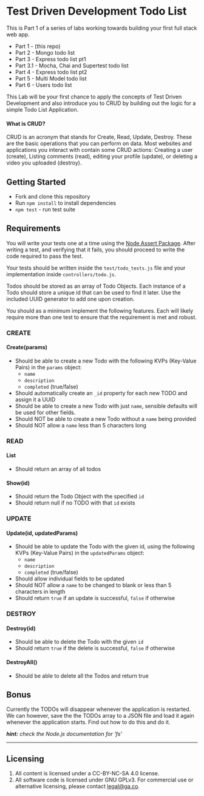 # Test Driven Development Todo List

This is Part 1 of a series of labs working towards building your first full stack web app.

- Part 1 - (this repo)
- Part 2 - Mongo todo list
- Part 3 - Express todo list pt1
- Part 3.1 - Mocha, Chai and Supertest todo list
- Part 4 - Express todo list pt2
- Part 5 - Multi Model todo list
- Part 6 - Users todo list

This Lab will be your first chance to apply the concepts of Test Driven Development and also introduce you to CRUD by building out the logic for a simple Todo List Application.

#### What is CRUD?
CRUD is an acronym that stands for Create, Read, Update, Destroy. These are the basic operations that you can perform on data. Most websites and applications you interact with contain some CRUD actions: Creating a user (create), Listing comments (read), editing your profile (update), or deleting a video you uploaded (destroy).

## Getting Started

* Fork and clone this repository
* Run `npm install` to install dependencies
* `npm test` - run test suite

## Requirements

You will write your tests one at a time using the [Node Assert Package](https://jeremiahalex.gitbooks.io/wdi-sg/content/02-js-jquery/js-tdd-intro/readme.html). After writing a test, and verifying that it fails, you should proceed to write the code required to pass the test.

Your tests should be written inside the `test/todo_tests.js` file and your implementation inside `controllers/todo.js`.

Todos should be stored as an array of Todo Objects. Each instance of a Todo should store a unique id that can be used to find it later. Use the included UUID generator to add one upon creation.

You should as a minimum implement the following features. Each will likely require more than one test to ensure that the requirement is met and robust.

### CREATE

#### Create(params)
* Should be able to create a new Todo with the following KVPs (Key-Value Pairs) in the `params` object:
  * `name`
  * `description`
  * `completed` (true/false)
* Should automatically create an `_id` property for each new TODO and assign it a UUID
* Should be able to create a new Todo with just `name`, sensible defaults will be used for other fields.
* Should NOT be able to create a new Todo without a `name` being provided
* Should NOT allow a `name` less than 5 characters long

### READ

#### List
* Should return an array of all todos

#### Show(id)
* Should return the Todo Object with the specified `id`
* Should return null if no TODO with that `id` exists

### UPDATE

#### Update(id, updatedParams)
* Should be able to update the Todo with the given id, using the following KVPs (Key-Value Pairs) in the `updatedParams` object:
  * `name`
  * `description`
  * `completed` (true/false)
* Should allow individual fields to be updated
* Should NOT allow a `name` to be changed to blank or less than 5 characters in length
* Should return `true` if an update is successful, `false` if otherwise

### DESTROY

#### Destroy(id)
* Should be able to delete the Todo with the given `id`
* Should return `true` if the delete is successful, `false` if otherwise

#### DestroyAll()
* Should be able to delete all the Todos and return true

## Bonus

Currently the TODOs will disappear whenever the application is restarted. We can however, save the the TODOs array to a JSON file and load it again whenever the application starts. Find out how to do this and do it.

_**hint:** check the Node.js documentation for 'fs'_

---

## Licensing
1. All content is licensed under a CC-BY-NC-SA 4.0 license.
2. All software code is licensed under GNU GPLv3. For commercial use or alternative licensing, please contact legal@ga.co.
